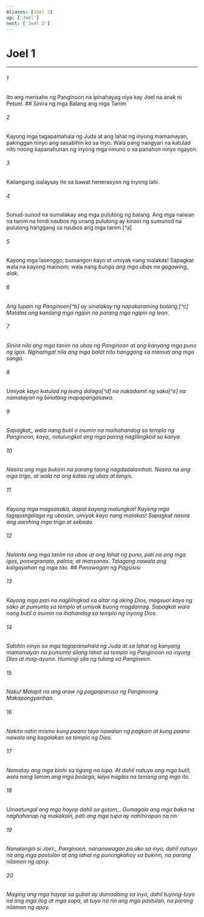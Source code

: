 ```yaml
---
Aliases: [Joel 1]
up: ['Joel']
next: ['Joel 2']
---
```

# Joel 1

***






















###### 1 










Ito ang mensahe ng Panginoon na ipinahayag niya kay Joel na anak ni Petuel. ## Sinira ng mga Balang ang mga Tanim 





















###### 2 










Kayong mga tagapamahala ng Juda at ang lahat ng inyong mamamayan, pakinggan ninyo ang sasabihin ko sa inyo. Wala pang nangyari na katulad nito noong kapanahunan ng inyong mga ninuno o sa panahon ninyo ngayon. 





















###### 3 










Kailangang isalaysay ito sa bawat henerasyon ng inyong lahi. 





















###### 4 










Sunud-sunod na sumalakay ang mga pulutong ng balang. Ang mga naiwan na tanim na hindi naubos ng unang pulutong ay kinain ng sumunod na pulutong hanggang sa naubos ang mga tanim.[^a] 





















###### 5 










Kayong mga lasenggo, bumangon kayo at umiyak nang malakas! Sapagkat wala na kayong maiinom; wala nang <i class="trans-change">bunga ang mga ubas na gagawing_ alak. 





















###### 6 










Ang lupain ng Panginoon[^b] ay sinalakay ng napakaraming balang.[^c] Matalas ang kanilang mga ngipin na parang mga ngipin ng leon. 





















###### 7 










Sinira nila ang mga tanim na ubas ng Panginoon at ang kanyang mga puno ng igos. Nginatngat nila ang mga balat nito hanggang sa mamuti ang mga sanga. 





















###### 8 










Umiyak kayo katulad ng isang dalaga[^d] na nakadamit ng sako[^e] na namatayan ng binatang mapapangasawa. 





















###### 9 










<i class="trans-change">Sapagkat_ wala nang butil o inumin na maihahandog sa templo ng Panginoon, <i class="trans-change">kaya_ nalulungkot ang mga paring naglilingkod sa kanya. 





















###### 10 










Nasira ang mga bukirin na parang taong nagdadalamhati. Nasira na ang mga trigo, at wala na ang katas ng ubas at langis. 





















###### 11 










Kayong mga magsasaka, dapat kayong malungkot! Kayong mga tagapangalaga ng ubasan, umiyak kayo nang malakas! Sapagkat nasira ang aanihing mga trigo at sebada. 





















###### 12 










Nalanta ang mga tanim na ubas at ang lahat ng puno, pati na ang mga igos, pomegranata, palma, at mansanas. Talagang nawala ang kaligayahan ng mga tao. ## Panawagan ng Pagsisisi 





















###### 13 










Kayong mga pari na naglilingkod sa altar ng aking Dios, magsuot kayo ng sako at pumunta sa templo at umiyak buong magdamag. Sapagkat wala nang butil o inumin na ihahandog sa templo ng inyong Dios. 





















###### 14 










Sabihin ninyo sa mga tagapamahala ng Juda at sa lahat ng kanyang mamamayan na pumunta silang lahat sa templo ng Panginoon na inyong Dios at mag-ayuno. Humingi sila ng tulong sa Panginoon. 





















###### 15 










Naku! Malapit na ang araw ng pagpaparusa ng Panginoong Makapangyarihan. 





















###### 16 










Nakita natin mismo kung paano tayo nawalan ng pagkain at kung paano nawala ang kagalakan sa templo ng Dios. 





















###### 17 










Namatay ang mga binhi sa tigang na lupa. At dahil natuyo ang mga butil, wala nang laman ang mga bodega, kaya nagiba na lamang ang mga ito. 





















###### 18 










Umaatungal ang mga hayop <i class="trans-change">dahil sa gutom_. Gumagala ang mga baka na naghahanap ng makakain, pati ang mga tupa ay nahihirapan na rin. 





















###### 19 










<i class="trans-change">Nanalangin si Joel:_ Panginoon, nananawagan po ako sa inyo, dahil natuyo na ang mga pastulan at ang lahat ng punongkahoy sa bukirin, na parang nilamon ng apoy. 





















###### 20 










Maging ang mga hayop sa gubat ay dumadaing sa inyo, dahil tuyong-tuyo na ang mga ilog at mga sapa, at tuyo na rin ang mga pastulan, na parang nilamon ng apoy.
